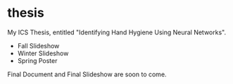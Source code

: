 # thesis
My ICS Thesis, entitled "Identifying Hand Hygiene Using Neural Networks".

- Fall Slideshow
- Winter Slideshow
- Spring Poster

Final Document and Final Slideshow are soon to come.


